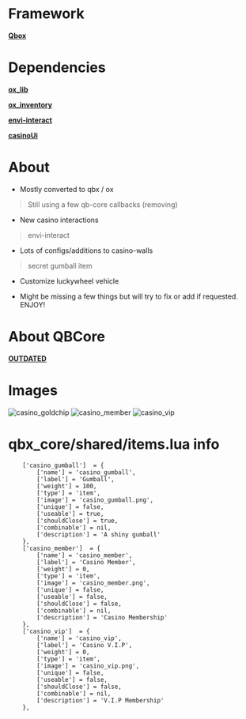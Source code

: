 
# Framework
**[Qbox](https://github.com/Qbox-project)** 

# Dependencies
**[ox_lib](https://github.com/overextended/ox_lib)** 

**[ox_inventory](https://github.com/overextended/ox_inventory)**

**[envi-interact](https://github.com/Envi-Scripts/envi-interact)** 

**[casinoUi](https://github.com/dojwun/casinoUi)**

# About
- Mostly converted to qbx / ox
> Still using a few qb-core callbacks (removing)

- New casino interactions
> envi-interact
> 
- Lots of configs/additions to casino-walls
> secret gumball item

- Customize luckywheel vehicle

- Might be missing a few things but will try to fix or add if requested. ENJOY!

# About QBCore 
**[OUTDATED](https://github.com/dojwun/doj-casino/tree/92a5d5e76f1c6c900ae41d61872fec5d10696d86)** 

# Images
![casino_goldchip](https://i.imgur.com/7NPjx6H.png)
![casino_member](https://i.imgur.com/SOxFphs.png)
![casino_vip](https://i.imgur.com/nBvSini.png)


# qbx_core/shared/items.lua info 
```
	['casino_gumball']  = {
		['name'] = 'casino_gumball',
		['label'] = 'Gumball',
		['weight'] = 100,
		['type'] = 'item',
		['image'] = 'casino_gumball.png',
		['unique'] = false, 	
		['useable'] = true,
		['shouldClose'] = true,
		['combinable'] = nil,  
		['description'] = 'A shiny gumball'
	},
	['casino_member']  = {
		['name'] = 'casino_member',
		['label'] = 'Casino Member', 
		['weight'] = 0, 	
		['type'] = 'item', 	
		['image'] = 'casino_member.png', 	
		['unique'] = false, 	
		['useable'] = false, 
		['shouldClose'] = false, 
		['combinable'] = nil,  
		['description'] = 'Casino Membership'
	},
	['casino_vip']  = {
		['name'] = 'casino_vip',
		['label'] = 'Casino V.I.P', 
		['weight'] = 0, 	
		['type'] = 'item', 	
		['image'] = 'casino_vip.png', 	
		['unique'] = false, 	
		['useable'] = false, 
		['shouldClose'] = false, 
		['combinable'] = nil,  
		['description'] = 'V.I.P Membership'
	},
```


